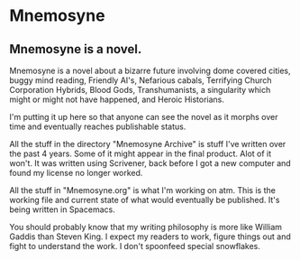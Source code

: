# Mnemosyne

## Mnemosyne is a novel.

Mnemosyne is a novel about a bizarre future involving dome covered cities, buggy mind reading, Friendly AI's, Nefarious cabals, Terrifying Church Corporation Hybrids, Blood Gods, Transhumanists, a singularity which might or might not have happened, and Heroic Historians.

I'm putting it up here so that anyone can see the novel as it morphs over time and eventually reaches publishable status.

All the stuff in the directory "Mnemosyne Archive" is stuff I've written over the past 4 years.
Some of it might appear in the final product. Alot of it won't. It was written using Scrivener, 
back before I got a new computer and found my license no longer worked.

All the stuff in "Mnemosyne.org" is what I'm working on atm. 
This is the working file and current state of what would eventually be published.
It's being written in Spacemacs.

You should probably know that my writing philosophy is more like William Gaddis than Steven King. I expect my readers to work, figure things out and fight to understand the work. I don't spoonfeed special snowflakes.
